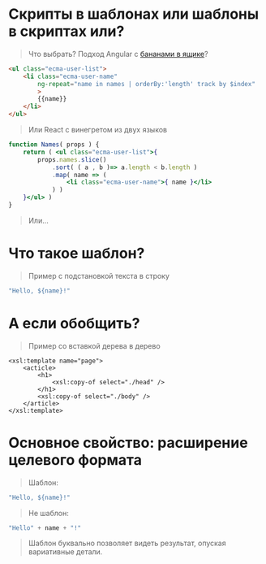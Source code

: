 # Скрипты в шаблонах или шаблоны в скриптах или?

> Что выбрать? Подход Angular с [бананами в ящике](https://www.bennadel.com/blog/3008-two-way-data-binding-is-just-a-box-of-bananas-in-angular-2-beta-1.htm)? 

```html
<ul class="ecma-user-list">
    <li class="ecma-user-name"
        ng-repeat="name in names | orderBy:'length' track by $index"
        >
        {{name}}
    </li>
</ul>
```

> Или React c винегретом из двух языков

```jsx
function Names( props ) {
    return ( <ul class="ecma-user-list">{
        props.names.slice()
            .sort( ( a , b )=> a.length < b.length )
            .map( name => (
                <li class="ecma-user-name">{ name }</li>
            ) )
    }</ul> )
}
```

> Или...

# Что такое шаблон?

> Пример с подстановкой текста в строку

```js
"Hello, ${name}!"
```

# А если обобщить?

> Пример со вставкой дерева в дерево

```
<xsl:template name="page">
    <acticle>
        <h1>
            <xsl:copy-of select="./head" />
        </h1>
        <xsl:copy-of select="./body" />
    </article>
</xsl:template>
```

# Основное свойство: расширение целевого формата

> Шаблон:

```js
"Hello, ${name}!"
```

> Не шаблон:

```js
"Hello" + name + "!"
```

> Шаблон буквально позволяет видеть результат, опуская вариативные детали.

